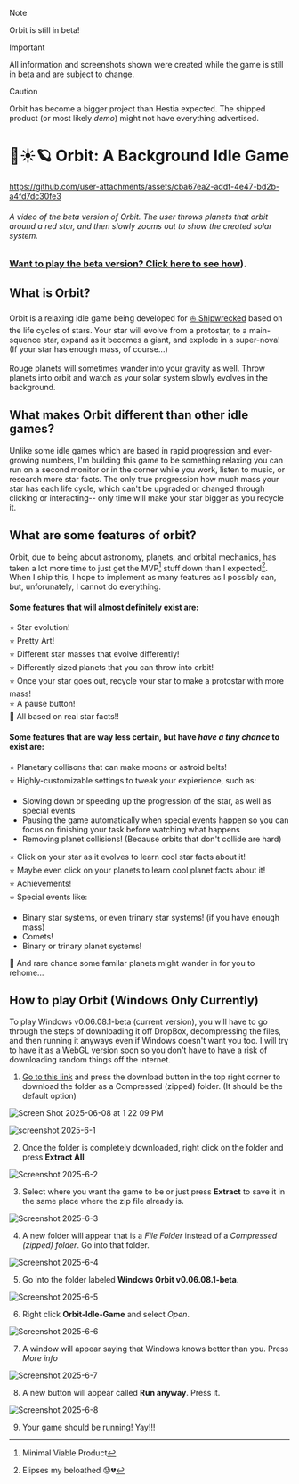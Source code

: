 > [!NOTE]
> Orbit is still in beta!

> [!IMPORTANT]
> All information and screenshots shown were created while the game is still in beta and are subject to change.

> [!CAUTION]
> Orbit has become a bigger project than Hestia expected. The shipped product (or most likely *demo*) might not have everything advertised.

# 🌌☀️🪐 Orbit: A Background Idle Game


https://github.com/user-attachments/assets/cba67ea2-addf-4e47-bd2b-a4fd7dc30fe3


###### A video of the beta version of Orbit. The user throws planets that orbit around a red star, and then slowly zooms out to show the created solar system.

### [Want to play the beta version? Click here to see how](https://github.com/unsaltedkale/Orbit-Idle-Game?tab=readme-ov-file#how-to-play-orbit-windows-only-currently)).

## What is Orbit?

Orbit is a relaxing idle game being developed for [⛵ Shipwrecked](https://shipwrecked.hackclub.com/) based on the life cycles of stars. Your star will evolve from a protostar, to a main-squence star, expand as it becomes a giant, and explode in a super-nova! (If your star has enough mass, of course...)\
\
Rouge planets will sometimes wander into your gravity as well. Throw planets into orbit and watch as your solar system slowly evolves in the background.

## What makes Orbit different than other idle games?

Unlike some idle games which are based in rapid progression and ever-growing numbers, I'm building this game to be something relaxing you can run on a second monitor or in the corner while you work, listen to music, or research more star facts. The only true progression how much mass your star has each life cycle, which can't be upgraded or changed through clicking or interacting-- only time will make your star bigger as you recycle it.   

## What are some features of orbit?

Orbit, due to being about astronomy, planets, and orbital mechanics, has taken a lot more time to just get the MVP[^1] stuff down than I expected[^2]. When I ship this, I hope to implement as many features as I possibly can, but, unforunately, I cannot do everything.

#### Some features that will almost definitely exist are:  
  
⭐ Star evolution!  
⭐ Pretty Art!  
⭐ Different star masses that evolve differently!  
⭐ Differently sized planets that you can throw into orbit!  
⭐ Once your star goes out, recycle your star to make a protostar with more mass!  
⭐ A pause button!  
🌟 All based on real star facts!!  

#### Some features that are way less certain, but have *have a tiny chance* to exist are:
⭐ Planetary collisons that can make moons or astroid belts!  
⭐ Highly-customizable settings to tweak your expierience, such as:  
* Slowing down or speeding up the progression of the star, as well as special events  
* Pausing the game automatically when special events happen so you can focus on finishing your task before watching what happens  
* Removing planet collisions! (Because orbits that don't collide are hard)

⭐ Click on your star as it evolves to learn cool star facts about it!  
⭐ Maybe even click on your planets to learn cool planet facts about it!  
⭐ Achievements!  
⭐ Special events like:  
* Binary star systems, or even trinary star systems! (if you have enough mass)  
* Comets!  
* Binary or trinary planet systems!

🌟 And rare chance some familar planets might wander in for you to rehome...  

## How to play Orbit (Windows Only Currently)

To play Windows v0.06.08.1-beta (current version), you will have to go through the steps of downloading it off DropBox, decompressing the files, and then running it anyways even if Windows doesn't want you too. I will try to have it as a WebGL version soon so you don't have to have a risk of downloading random things off the internet.

1. [Go to this link](https://www.dropbox.com/scl/fi/fu52twtodeq02c701odmi/Windows-Orbit-v0.06.08.1-beta.zip?rlkey=2h2igngb49p8g42vlr1tt7b1i&st=2mf1fpw5&dl=0) and press the download button in the top right corner to download the folder as a Compressed (zipped) folder. (It should be the default option)

![Screen Shot 2025-06-08 at 1 22 09 PM](https://github.com/user-attachments/assets/0a787ce1-4cab-485a-a77d-02801aeed47e)

![screenshot 2025-6-1](https://github.com/user-attachments/assets/e57bfe3a-4bd7-4bd8-8a35-671fcf873b5d)

2. Once the folder is completely downloaded, right click on the folder and press **Extract All**

![Screenshot 2025-6-2](https://github.com/user-attachments/assets/a9b46326-a50d-4b47-8d99-36665288c022)

3. Select where you want the game to be or just press **Extract** to save it in the same place where the zip file already is.

![Screenshot 2025-6-3](https://github.com/user-attachments/assets/fb5721e6-ae6b-4932-99fe-05288210cdfd)

4. A new folder will appear that is a _File Folder_ instead of a _Compressed (zipped) folder_. Go into that folder.

![Screenshot 2025-6-4](https://github.com/user-attachments/assets/615ad829-d2ea-4855-92e9-3306640394de)

5. Go into the folder labeled **Windows Orbit v0.06.08.1-beta**.

![Screenshot 2025-6-5](https://github.com/user-attachments/assets/8479e8a1-878a-484c-8df9-75a3c4ff34d4)

6. Right click **Orbit-Idle-Game** and select _Open_.

![Screenshot 2025-6-6](https://github.com/user-attachments/assets/43fd6d33-3f4c-42a4-8325-834ccbb424bf)

7. A window will appear saying that Windows knows better than you. Press _More info_

![Screenshot 2025-6-7](https://github.com/user-attachments/assets/b7020339-7ef5-4b23-bce1-9c9fba2556b5)

8. A new button will appear called **Run anyway**. Press it.

![Screenshot 2025-6-8](https://github.com/user-attachments/assets/2c2b71c7-4ffc-4069-a825-9cf48b1b04a0)

9. Your game should be running! Yay!!!


[^1]: Minimal Viable Product
[^2]: Elipses my beloathed 😞💔 
